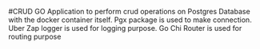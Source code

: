 #CRUD GO 
Application to perform crud operations on Postgres Database with the docker container itself. Pgx package is used to make connection. 
Uber Zap logger is used for logging purpose. Go Chi Router is used for routing purpose
